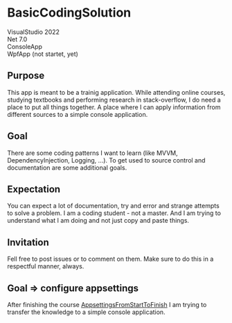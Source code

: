 # BasicCodingSolution
VisualStudio 2022  
Net 7.0  
ConsoleApp  
WpfApp (not startet, yet)  

## Purpose
This app is meant to be a trainig application. While attending online courses, studying textbooks and performing research in stack-overflow, I do need a place to put all things together. A place where I can apply information from different sources to a simple console application.

## Goal
There are some coding patterns I want to learn (like MVVM, DependencyInjection, Logging, ...). To get used to source control and documentation are some additional goals.

## Expectation
You can expect a lot of documentation, try and error and strange attempts to solve a problem. I am a coding student - not a master. And I am trying to understand what I am doing and not just copy and paste things.

## Invitation
Fell free to post issues or to comment on them. Make sure to do this in a respectful manner, always.

## Goal => configure appsettings
After finishing the course [AppsettingsFromStartToFinish](https://www.iamtimcorey.com/courses/dotnet-core-appsettings-from-start-to-finish/) I am trying to transfer the knowledge to a simple console application. 
